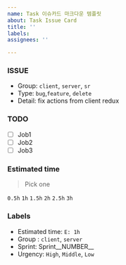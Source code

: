 ```yaml
---
name: Task 이슈카드 마크다운 템플릿
about: Task Issue Card
title: ''
labels: 
assignees: ''

---
```


### ISSUE
- Group: `client`, `server`, `sr`
- Type: `bug`,`feature`, `delete`
- Detail: fix actions from client redux

### TODO
- [ ] Job1
- [ ] Job2
- [ ] Job3
### Estimated time
>Pick one

`0.5h`
`1h`
`1.5h`
`2h`
`2.5h`
`3h`

### Labels
- Estimated time: `E: 1h`
- Group : `client`, `server`
- Sprint: Sprint__NUMBER__
- Urgency: `High`, `Middle`, `Low`
